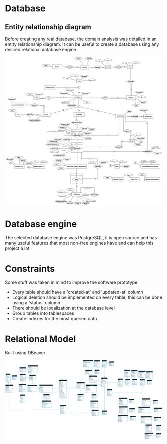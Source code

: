 # Database

## Entity relationship diagram 

Before creating any real database, the domain analysis was detailed in an entity relationship diagram. It can be useful to create a database using any desired relational database engine

![alt-text](/database/models/entity-relationship.png?raw=true)

# Database engine

The selected database engine was PostgreSQL, it is open source and has many useful features that most non-free engines have and can help this project a lot

# Constraints

Some stuff was taken in mind to improve the software prototype

- Every table should have a 'created-at' and 'updated-at' column
- Logical deletion should be implemented on every table, this can be done using a 'status' column
- There should be localization at the database level
- Group tables into tablespaces
- Create indexes for the most queried data

# Relational Model

Built using DBeaver

![alt-text](/database/models/relational.png?raw=true)

